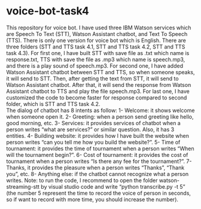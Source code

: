 # voice-bot-task4
This repository for voice bot. I have used three IBM Watson services which are Speech To Text (STT), Watson Assistant chatbot, and Text To Speech (TTS). There is only one version for voice bot which is English. There are three folders (STT and TTS task 4.1, STT and TTS task 4.2, STT and TTS task 4.3). For first one, I have built STT with save file as .txt which name is response.txt, TTS with save the file as .mp3 which name is speech.mp3, and there is a play sound of speech.mp3. For second one, I have added Watson Assistant chatbot between STT and TTS, so when someone speaks, it will send to STT. Then, after getting the text from STT, it will send to Watson Assistant chatbot. After that, it will send the response from Watson Assistant chatbot to TTS and play the file speech.mp3. For last one, I have customized the code to become faster for response compared to second folder, which is STT and TTS task 4.2. 
<br>
The dialog of chatbot has 8 intents as follow: 1- Welcome: it shows welcome when someone open it. 2- Greeting: when a person send greeting like hello, good morning, etc. 3- Services: it provides services of chatbot when a person writes “what are services?” or similar question. Also, it has 3 entities. 4- Building website: it provides how I have built the website when person writes “can you tell me how you build the website?”. 5- Time of tournament: it provides the time of tournament when a person writes “When will the tournament begin?”. 6- Cost of tournament: it provides the cost of tournament when a person writes “Is there any fee for the tournament?”. 7- Thanks, it provides the pleasure when a person writes “Thanks”, “Thank you”, etc. 8- Anything else: if the chatbot cannot recognize what a person writes.  Note: to run the code, I recommend to open the folder watson-streaming-stt by visual studio code and write “python transcribe.py -t 5” (the number 5 represent the time to record the voice of person in seconds, so if want to record with more time, you should increase the number).
